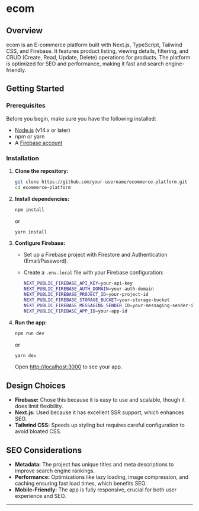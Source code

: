
# ecom

## Overview

ecom is an E-commerce platform built with Next.js, TypeScript, Tailwind CSS, and Firebase. It features product listing, viewing details, filtering, and CRUD (Create, Read, Update, Delete) operations for products. The platform is optimized for SEO and performance, making it fast and search engine-friendly.

## Getting Started

### Prerequisites

Before you begin, make sure you have the following installed:

- [Node.js](https://nodejs.org/) (v14.x or later)
- npm or yarn
- A [Firebase account](https://firebase.google.com/)

### Installation

1. **Clone the repository:**

   ```bash
   git clone https://github.com/your-username/ecommerce-platform.git
   cd ecommerce-platform
   ```

2. **Install dependencies:**

   ```bash
   npm install
   ```
   or
   ```bash
   yarn install
   ```

3. **Configure Firebase:**

   - Set up a Firebase project with Firestore and Authentication (Email/Password).
   - Create a `.env.local` file with your Firebase configuration:

     ```bash
     NEXT_PUBLIC_FIREBASE_API_KEY=your-api-key
     NEXT_PUBLIC_FIREBASE_AUTH_DOMAIN=your-auth-domain
     NEXT_PUBLIC_FIREBASE_PROJECT_ID=your-project-id
     NEXT_PUBLIC_FIREBASE_STORAGE_BUCKET=your-storage-bucket
     NEXT_PUBLIC_FIREBASE_MESSAGING_SENDER_ID=your-messaging-sender-id
     NEXT_PUBLIC_FIREBASE_APP_ID=your-app-id
     ```

4. **Run the app:**

   ```bash
   npm run dev
   ```
   or
   ```bash
   yarn dev
   ```

   Open [http://localhost:3000](http://localhost:3000) to see your app.

## Design Choices

- **Firebase:** Chose this because it is easy to use and scalable, though it does limit flexibility.
- **Next.js:** Used because it has excellent SSR support, which enhances SEO.
- **Tailwind CSS:** Speeds up styling but requires careful configuration to avoid bloated CSS.

## SEO Considerations

- **Metadata:** The project has unique titles and meta descriptions to improve search engine rankings.
- **Performance:** Optimizations like lazy loading, image compression, and caching ensuring fast load times, which benefits SEO.
- **Mobile-Friendly:** The app is fully responsive, crucial for both user experience and SEO.



---

